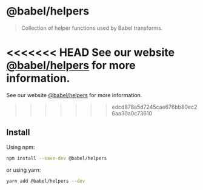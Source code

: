 # @babel/helpers

> Collection of helper functions used by Babel transforms.

<<<<<<< HEAD
See our website [@babel/helpers](https://babeljs.io/docs/en/babel-helpers) for more information.
=======
See our website [@babel/helpers](https://babeljs.io/docs/babel-helpers) for more information.
>>>>>>> edcd878a5d7245cae676bb80ec26aa30a0c73610

## Install

Using npm:

```sh
npm install --save-dev @babel/helpers
```

or using yarn:

```sh
yarn add @babel/helpers --dev
```
